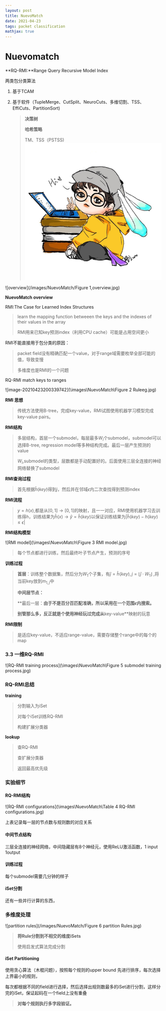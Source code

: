 ```yaml
---
layout: post
title: NuevoMatch	
date: 2021-04-23
tags: packet classification 
mathjax: true
---
```


# Nuevomatch

**RQ-RMI:**Range Query Recursive Model Index

两类包分类算法

1. 基于TCAM

2. 基于软件（TupleMerge、CutSplit、NeuroCuts、多维切割、TSS、EffiCuts、PartitionSort)

   >**决策树**
   >
   >
   >
   >**哈希策略**
   >
   >TM、TSS（PSTSS)
![](/images/avatar.jpg)

![overview](/images/NuevoMatch/Figure 1,overview.jpg)
<!-- ![image-20210423141557181](.\..\images\NuevoMatch\Figure 1,overview.jpg) -->

**NuevoMatch overview**

RMI:The Case for Learned Index Structures

> learn the mapping function betweeen the keys and the indexes of their values in the array
>
> RMI用来已知key预测index（利用CPU cache）可能是占用空间更小

RMI不能直接用于包分类的原因：

> packet field没有精确匹配一个value，对于range域需要枚举全部可能的值，导致变慢
>
> 多维度也是RMI的一个问题

RQ-RMI 	match keys to ranges  

![image-20210423200339742](\images\NuevoMatch\Figure 2 Ruleeg.jpg)

**RMI 思想**

> 传统方法使用B-tree，完成key-value，RMI试图使用机器学习模型完成key-value pairs。

**RMI结构**

>多层结构，首层一个submodel，每层最多$W_i$个submodel，submodel可以选择B-tree, regression model等多种结构完成。最后一层产生预测的value
>
>$W_i$,submodel的类型，层数都是手动配置好的。后面使用三层全连接的神经网络替换了submodel

**RMI查询过程**

> 首先根据$\hat{h}(key)$得到$j$，然后并在邻域$\epsilon$内二次查找得到预测index

**RMI流程**

> $y=h(x)$,都是从$[0,1]\rightarrow[0,1]$的映射，且一一对应，RMI使用机器学习去训练得$h$，训练结果为$\hat{h}(x)\rightarrow\hat{y}=\hat{h}(key)$以保证训练结果为$|\hat{h}(key)-h(key)\leq \epsilon|$

**RMI结构模型**

![RMI model](\images\NuevoMatch\Figure 3 RMI model.jpg)

> 每个节点都进行训练，然后最终叶子节点产生，预测的序号

**训练过程**

> **首层**：训练整个数据集，然后分为$W_1$个子集，有$\hat{j} = \hat{h}(key),j = \lfloor \hat{j}\cdot W_1 \rfloor$ ,将当前key放到$m_{1,j}$中
>
> **中间层节点：**
>
> **最后一层：**由于不是百分百匹配准确，所以采用在一个范围$\epsilon$内搜索。**
>
> **别管那么多，反正就是个使用神经玩过完成从**key-value**映射的玩意

**RMI限制**

> 是适应key-value，不适应range-value，需要存储整个range中的每个的map

### 3.3 一维RQ-RMI

![RQ-RMI training process](\images\NuevoMatch\Figure 5 submodel training process.jpg)

### RQ-RMI总结

**training**

> 分割输入为iSet
>
> 对每个iSet训练RQ-RMI
>
> 构建扩展分类器

**lookup**

> 查RQ-RMI
>
> 查扩展分类器
>
> 返回最高优先级

### 实验细节

#### RQ-RMI结构

![RQ-RMI configurations](\images\NuevoMatch\Table 4 RQ-RMI configurations.jpg)

上表记录每一层的节点数与规则数的对应关系

#### 中间节点结构

三层全连接的神经网络，中间隐藏层有8个神经元，使用ReLU激活函数，1 input 1output

#### 训练过程

每个submodel需要几分钟的样子

#### iSet分割



还有一些并行计算的东西，

### **多维度处理**

![partition rules](/images/NuevoMatch/Figure 6 partition Rules.jpg)

> **将Rule分割到不相交的维度iSets**
>
> 使用启发式算法完成分割

#### iSet Partitioning

使用贪心算法（木棍问题），按照每个规则的upper bound 先进行排序，每次选择上界最小的规则，

每次都根据不同的field进行选择，然后选择出规则数最多的iSet进行分割，这样分完的iSet，保证起码在一个field上没有重叠

> **对每个规则执行多字段验证。**